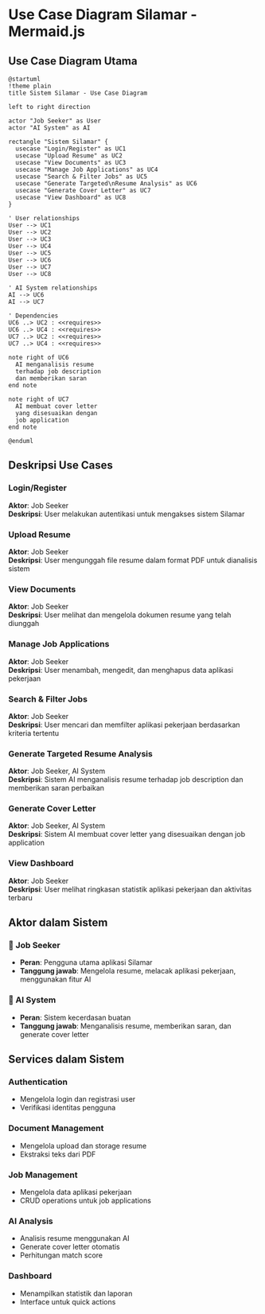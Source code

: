 # Use Case Diagram Silamar - Mermaid.js

## Use Case Diagram Utama

```plantuml
@startuml
!theme plain
title Sistem Silamar - Use Case Diagram

left to right direction

actor "Job Seeker" as User
actor "AI System" as AI

rectangle "Sistem Silamar" {
  usecase "Login/Register" as UC1
  usecase "Upload Resume" as UC2
  usecase "View Documents" as UC3
  usecase "Manage Job Applications" as UC4
  usecase "Search & Filter Jobs" as UC5
  usecase "Generate Targeted\nResume Analysis" as UC6
  usecase "Generate Cover Letter" as UC7
  usecase "View Dashboard" as UC8
}

' User relationships
User --> UC1
User --> UC2
User --> UC3
User --> UC4
User --> UC5
User --> UC6
User --> UC7
User --> UC8

' AI System relationships
AI --> UC6
AI --> UC7

' Dependencies
UC6 ..> UC2 : <<requires>>
UC6 ..> UC4 : <<requires>>
UC7 ..> UC2 : <<requires>>
UC7 ..> UC4 : <<requires>>

note right of UC6
  AI menganalisis resume
  terhadap job description
  dan memberikan saran
end note

note right of UC7
  AI membuat cover letter
  yang disesuaikan dengan
  job application
end note

@enduml
```

## Deskripsi Use Cases

### Login/Register

**Aktor**: Job Seeker  
**Deskripsi**: User melakukan autentikasi untuk mengakses sistem Silamar

### Upload Resume

**Aktor**: Job Seeker  
**Deskripsi**: User mengunggah file resume dalam format PDF untuk dianalisis sistem

### View Documents

**Aktor**: Job Seeker  
**Deskripsi**: User melihat dan mengelola dokumen resume yang telah diunggah

### Manage Job Applications

**Aktor**: Job Seeker  
**Deskripsi**: User menambah, mengedit, dan menghapus data aplikasi pekerjaan

### Search & Filter Jobs

**Aktor**: Job Seeker  
**Deskripsi**: User mencari dan memfilter aplikasi pekerjaan berdasarkan kriteria tertentu

### Generate Targeted Resume Analysis

**Aktor**: Job Seeker, AI System  
**Deskripsi**: Sistem AI menganalisis resume terhadap job description dan memberikan saran perbaikan

### Generate Cover Letter

**Aktor**: Job Seeker, AI System  
**Deskripsi**: Sistem AI membuat cover letter yang disesuaikan dengan job application

### View Dashboard

**Aktor**: Job Seeker  
**Deskripsi**: User melihat ringkasan statistik aplikasi pekerjaan dan aktivitas terbaru

## Aktor dalam Sistem

### 👤 Job Seeker

- **Peran**: Pengguna utama aplikasi Silamar
- **Tanggung jawab**: Mengelola resume, melacak aplikasi pekerjaan, menggunakan fitur AI

### 🤖 AI System

- **Peran**: Sistem kecerdasan buatan
- **Tanggung jawab**: Menganalisis resume, memberikan saran, dan generate cover letter

## Services dalam Sistem

### Authentication

- Mengelola login dan registrasi user
- Verifikasi identitas pengguna

### Document Management

- Mengelola upload dan storage resume
- Ekstraksi teks dari PDF

### Job Management

- Mengelola data aplikasi pekerjaan
- CRUD operations untuk job applications

### AI Analysis

- Analisis resume menggunakan AI
- Generate cover letter otomatis
- Perhitungan match score

### Dashboard

- Menampilkan statistik dan laporan
- Interface untuk quick actions
